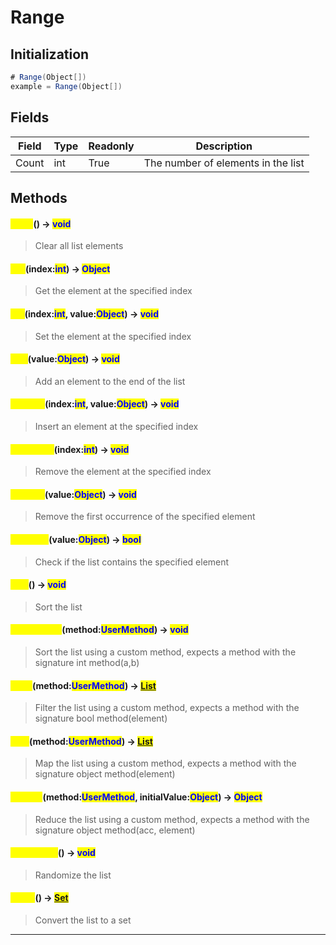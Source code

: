 # Range
## Initialization
```csharp
# Range(Object[])
example = Range(Object[])
```
## Fields
|Field|Type|Readonly|Description|
|---|---|---|---|
|Count|int|True|The number of elements in the list|
## Methods
#### <mark style="color:yellow;">Clear</mark>() -> <mark style="color:blue;">void</mark>
> Clear all list elements

#### <mark style="color:yellow;">Get</mark>(index:<mark style="color:blue;">int</mark>) -> <mark style="color:blue;">Object</mark>
> Get the element at the specified index

#### <mark style="color:yellow;">Set</mark>(index:<mark style="color:blue;">int</mark>, value:<mark style="color:blue;">Object</mark>) -> <mark style="color:blue;">void</mark>
> Set the element at the specified index

#### <mark style="color:yellow;">Add</mark>(value:<mark style="color:blue;">Object</mark>) -> <mark style="color:blue;">void</mark>
> Add an element to the end of the list

#### <mark style="color:yellow;">InsertAt</mark>(index:<mark style="color:blue;">int</mark>, value:<mark style="color:blue;">Object</mark>) -> <mark style="color:blue;">void</mark>
> Insert an element at the specified index

#### <mark style="color:yellow;">RemoveAt</mark>(index:<mark style="color:blue;">int</mark>) -> <mark style="color:blue;">void</mark>
> Remove the element at the specified index

#### <mark style="color:yellow;">Remove</mark>(value:<mark style="color:blue;">Object</mark>) -> <mark style="color:blue;">void</mark>
> Remove the first occurrence of the specified element

#### <mark style="color:yellow;">Contains</mark>(value:<mark style="color:blue;">Object</mark>) -> <mark style="color:blue;">bool</mark>
> Check if the list contains the specified element

#### <mark style="color:yellow;">Sort</mark>() -> <mark style="color:blue;">void</mark>
> Sort the list

#### <mark style="color:yellow;">SortCustom</mark>(method:<mark style="color:blue;">UserMethod</mark>) -> <mark style="color:blue;">void</mark>
> Sort the list using a custom method, expects a method with the signature int method(a,b)

#### <mark style="color:yellow;">Filter</mark>(method:<mark style="color:blue;">UserMethod</mark>) -> <mark style="color:blue;">[List](../objects/List.md)</mark>
> Filter the list using a custom method, expects a method with the signature bool method(element)

#### <mark style="color:yellow;">Map</mark>(method:<mark style="color:blue;">UserMethod</mark>) -> <mark style="color:blue;">[List](../objects/List.md)</mark>
> Map the list using a custom method, expects a method with the signature object method(element)

#### <mark style="color:yellow;">Reduce</mark>(method:<mark style="color:blue;">UserMethod</mark>, initialValue:<mark style="color:blue;">Object</mark>) -> <mark style="color:blue;">Object</mark>
> Reduce the list using a custom method, expects a method with the signature object method(acc, element)

#### <mark style="color:yellow;">Randomize</mark>() -> <mark style="color:blue;">void</mark>
> Randomize the list

#### <mark style="color:yellow;">ToSet</mark>() -> <mark style="color:blue;">[Set](../objects/Set.md)</mark>
> Convert the list to a set


---

